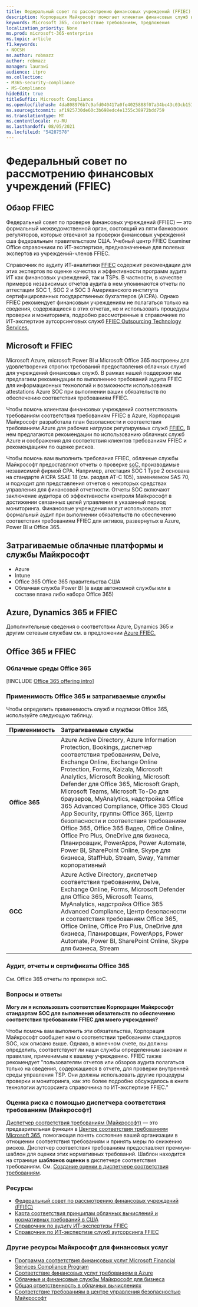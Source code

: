 ```yaml
---
title: Федеральный совет по рассмотрению финансовых учреждений (FFIEC)
description: Корпорация Майкрософт помогает клиентам финансовых служб выполнять требования аудита Федерального совета по проверке финансовых учреждений (FFIEC).
keywords: Microsoft 365, соответствие требованиям, предложения
localization_priority: None
ms.prod: microsoft-365-enterprise
ms.topic: article
f1.keywords:
- NOCSH
ms.author: robmazz
author: robmazz
manager: laurawi
audience: itpro
ms.collection:
- M365-security-compliance
- MS-Compliance
hideEdit: true
titleSuffix: Microsoft Compliance
ms.openlocfilehash: 4da808976b7c9afd040417a0fe4025888f07a34bc43c03cb151410244bb437df
ms.sourcegitcommit: af1925730de60c3b698edc4e1355c38972bdd759
ms.translationtype: MT
ms.contentlocale: ru-RU
ms.lasthandoff: 08/05/2021
ms.locfileid: "54287578"
---
```

# <a name="federal-financial-institutions-examination-council-ffiec"></a>Федеральный совет по рассмотрению финансовых учреждений (FFIEC)

## <a name="ffiec-overview"></a>Обзор FFIEC

Федеральный совет по проверке финансовых учреждений (FFIEC) — это формальный межведомственной орган, состоящий из пяти банковских регуляторов, которые отвечают за проверки финансовых учреждений сша федеральным правительством США. Учебный центр FFIEC Examiner Office справочники по ИТ-экспертизе, предназначенные для полевых экспертов из учреждений-членов FFIEC.

Справочник по аудиту ИТ-аналитики [FFIEC](https://ithandbook.ffiec.gov/it-booklets/audit.aspx) содержит рекомендации для этих экспертов по оценке качества и эффективности программ аудита ИТ как финансовых учреждений, так и TSPs. В частности, в качестве примеров независимых отчетов аудита в нем упоминаются отчеты по аттестации SOC 1, SOC 2 и SOC 3 Американского института сертифицированных государственных бухгалтеров (AICPA). Однако FFIEC рекомендует финансовым учреждениям не полагаться только на сведения, содержащиеся в этих отчетах, но и использовать процедуры проверки и мониторинга, подробно рассмотренные в справочнике по ИТ-экспертизе аутсорсинговых служб [FFIEC Outsourcing Technology Services.](https://ithandbook.ffiec.gov/it-booklets/outsourcing-technology-services.aspx)

## <a name="microsoft-and-ffiec"></a>Microsoft и FFIEC

Microsoft Azure, microsoft Power BI и Microsoft Office 365 построены для удовлетворения строгих требований предоставления облачных служб для учреждений финансовых служб. В рамках нашей поддержки мы предлагаем рекомендации по выполнению требований аудита FFIEC для информационных технологий и возможности использования attestations Azure SOC при выполнении ваших обязательств по обеспечению соответствия требованиям FFIEC.

Чтобы помочь клиентам финансовых учреждений соответствовать требованиям соответствия требованиям FFIEC в Azure, Корпорация Майкрософт разработала план безопасности и соответствия требованиям Azure для рабочих нагрузок регулируемых служб [FFIEC.](https://servicetrust.microsoft.com/ViewPage/FFIECBlueprint) В нем предлагаются рекомендации по использованию облачных служб Azure и соображения для соответствия клиентов требованиям FFIEC и рекомендациям по оценке рисков.

Чтобы помочь вам выполнить требования FFIEC, облачные службы Майкрософт предоставляют отчеты о проверке [soC,](offering-SOC.md) производимые независимой фирмой CPA. Например, атестация SOC 1 Type 2 основана на стандарте AICPA SSAE 18 (см. раздел AT-C 105), заменяемом SAS 70, и подходит для представления отчетов о некоторых средствах управления для финансовой отчетности. Отчеты SOC включают заключение аудитора об эффективности контроля Майкрософт в достижении связанных целей управления в указанный период мониторинга. Финансовые учреждения могут использовать этот формальный аудит при выполнении обязательств по обеспечению соответствия требованиям FFIEC для активов, развернутых в Azure, Power BI и Office 365.

## <a name="microsoft-in-scope-cloud-platforms--services"></a>Затрагиваемые облачные платформы и службы Майкрософт

- Azure
- Intune
- Office 365 Office 365 правительства США
- Облачная служба Power BI (в виде автономной службы или в составе плана либо набора Office 365)

## <a name="azure-dynamics-365-and-ffiec"></a>Azure, Dynamics 365 и FFIEC

Дополнительные сведения о соответствии Azure, Dynamics 365 и другим сетевым службам см. в предложении [Azure FFIEC.](/azure/compliance/offerings/offering-ffiec-us)

## <a name="office-365-and-ffiec"></a>Office 365 и FFIEC

### <a name="office-365-cloud-environments"></a>Облачные среды Office 365

[!INCLUDE [Office 365 offering intro](../includes/o365-offering-introduction.md)]

### <a name="office-365-applicability-and-in-scope-services"></a>Применимость Office 365 и затрагиваемые службы

Чтобы определить применимость служб и подписки Office 365, используйте следующую таблицу.

| **Применимость** | **Затрагиваемые службы** |
|:------------------|:----------------------|
| **Office 365** | Azure Active Directory, Azure Information Protection, Bookings, диспетчер соответствия требованиям, Delve, Exchange Online, Exchange Online Protection, Forms, Kaizala, Microsoft Analytics, Microsoft Booking, Microsoft Defender для Office 365, Microsoft Graph, Microsoft Teams, Microsoft To-Do для браузеров, MyAnalytics, надстройка Office 365 Advanced Compliance, Office 365 Cloud App Security, группы Office 365, Центр безопасности и соответствия требованиям Office 365, Office 365 Видео, Office Online, Office Pro Plus, OneDrive для бизнеса, Планировщик, PowerApps, Power Automate, Power BI, SharePoint Online, Skype для бизнеса, StaffHub, Stream, Sway, Yammer корпоративный |
| **GCC** | Azure Active Directory, диспетчер соответствия требованиям, Delve, Exchange Online, Forms, Microsoft Defender для Office 365, Microsoft Teams, MyAnalytics, надстройка Office 365 Advanced Compliance, Центр безопасности и соответствия требованиям Office 365, Office Online, Office Pro Plus, OneDrive для бизнеса, Планировщик, PowerApps, Power Automate, Power BI, SharePoint Online, Skype для бизнеса, Stream |

### <a name="office-365-audits-reports-and-certificates"></a>Аудит, отчеты и сертификаты Office 365

См. Office 365 отчеты по проверке soC.

### <a name="frequently-asked-questions"></a>Вопросы и ответы

**Могу ли я использовать соответствие Корпорации Майкрософт стандартам SOC для выполнения обязательств по обеспечению соответствия требованиям FFIEC для моего учреждения?**

Чтобы помочь вам выполнить эти обязательства, Корпорация Майкрософт сообщает нам о соответствии требованиям стандартов SOC, как описано выше. Однако, в конечном счете, вы должны определить, соответствуют ли наши службы определенным законам и правилам, применимым к вашему учреждению. FFIEC также рекомендует "пользователям отчетов или обзоров аудита полагаться только на сведения, содержащиеся в отчете, для проверки внутренней среды управления TSP. Они должны использовать другие процедуры проверки и [](https://ithandbook.ffiec.gov/it-booklets/outsourcing-technology-services.aspx) мониторинга, как это более подробно обсуждалось в книге технологии аутсорсинга справочника по ИТ-экспертизе FFIEC."

### <a name="use-microsoft-compliance-manager-to-assess-your-risk"></a>Оценка риска с помощью диспетчера соответствия требованиям (Майкрософт)

[Диспетчер соответствия требованиям (Майкрософт)](/microsoft-365/compliance/compliance-manager) — это предварительная функция в [Центре соответствия требованиям Microsoft 365](/microsoft-365/compliance/microsoft-365-compliance-center), помогающая понять состояние вашей организации в отношении соответствия требованиям и принять меры по снижению рисков. Диспетчер соответствия требованиям предоставляет премиум-шаблон для оценки этих нормативных требований. Шаблон находится на странице **шаблонов оценки** в диспетчере соответствия требованиям. См. [Создание оценки в диспетчере соответствия требованиям](/microsoft-365/compliance/compliance-manager-assessments).

### <a name="resources"></a>Ресурсы

- [Федеральный совет по рассмотрению финансовых учреждений (FFIEC)](https://www.ffiec.gov/)
- [Карта соответствия принципам облачных вычислений и нормативных требований в США](https://servicetrust.microsoft.com/ViewPage/TrustDocuments?command=Download&downloadType=Document&downloadId=5b483567-00b0-4d86-96ae-ee887dadb61c&docTab=6d000410-c9e9-11e7-9a91-892aae8839ad_Compliance_Guides)
- [Справочник по аудиту ИТ-экспертизы FFIEC](https://ithandbook.ffiec.gov/it-booklets/audit.aspx)
- [Справочник по ИТ-экспертизе служб аутсорсинга FFIEC](https://ithandbook.ffiec.gov/it-booklets/outsourcing-technology-services.aspx)

### <a name="other-microsoft-resources-for-financial-services"></a>Другие ресурсы Майкрософт для финансовых услуг

- [Программа соответствия финансовых услуг Microsoft Financial Services Compliance Program](https://www.microsoft.com/download/details.aspx?id=55332)
- [Соответствие финансовых услуг требованиям в Azure](https://azure.microsoft.com/resources/videos/azurecon-2015-financial-services-compliance-in-azure/)
- [Облачные и финансовые службы Майкрософт для бизнеса](https://servicetrust.microsoft.com/viewpage/financialservicesoverview)
- [Общая ответственность в облачных вычислениях](https://aka.ms/sharedresponsibility)
- [Соответствие требованиям в центре управления безопасностью Майкрософт](https://www.microsoft.com/trust-center/compliance/compliance-overview)
